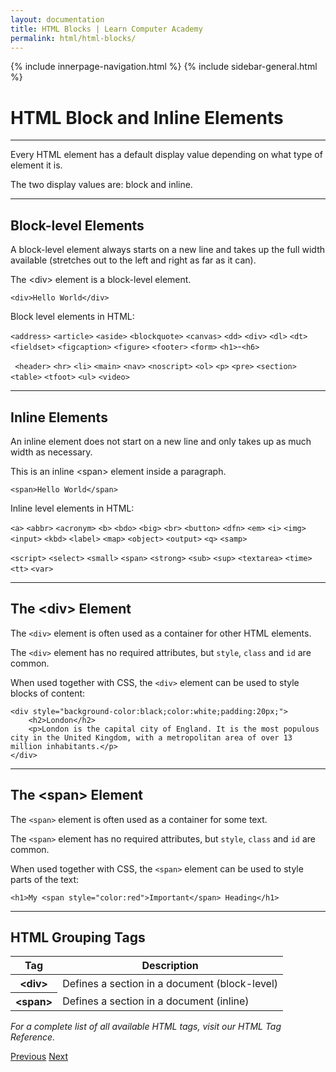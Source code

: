 ```yaml
---
layout: documentation
title: HTML Blocks | Learn Computer Academy
permalink: html/html-blocks/
---
```

<div class="loader">
{% include innerpage-navigation.html %}
{% include sidebar-general.html %}
            <div class="page-content">
                <div class="content-wrapper">
                    <div class="row">
                        <div class="col-md-9 content">
                            <!-- Your content goes started here -->
                            <div class="doc-content">
                                <h1>HTML Block and Inline Elements</h1>
                                <hr>
                                <p>Every HTML element has a default display value depending on what type of element it is.</p>
                                <p>The two display values are: block and inline.</p>
                                <hr>
                                <h2>Block-level Elements</h2>
                                <p>A block-level element always starts on a new line and takes up the full width available (stretches out to the left and right as far as it can).</p>
                                <div class="border border-success p-2 mb-4">The &lt;div> element is a block-level element.</div>
                                <pre class="snippet"><code class="html">&lt;div>Hello World&lt;/div></code></pre>
                                <p>Block level elements in HTML:</p>
                                <p><code>&lt;address></code>  <code>&lt;article></code>  <code>&lt;aside></code>  <code>&lt;blockquote></code>  <code>&lt;canvas></code>  <code>&lt;dd></code>  <code>&lt;div></code>  <code>&lt;dl></code>  <code>&lt;dt></code>  <code>&lt;fieldset></code>  <code>&lt;figcaption></code>  <code>&lt;figure></code>  <code>&lt;footer></code>  <code>&lt;form></code>  <code>&lt;h1></code>-<code>&lt;h6></code></p> 
                                <p><code> &lt;header></code>  <code>&lt;hr></code>  <code>&lt;li></code>  <code>&lt;main></code>  <code>&lt;nav></code>  <code>&lt;noscript></code>  <code>&lt;ol></code>  <code>&lt;p></code>  <code>&lt;pre></code>  <code>&lt;section></code>  <code>&lt;table></code>  <code>&lt;tfoot></code>  <code>&lt;ul></code>  <code>&lt;video></code></p>
                                <hr>
                                <h2>Inline Elements</h2>
                                <p>An inline element does not start on a new line and only takes up as much width as necessary.</p>
                                <p>This is <span class="border border-success p-2 mb-4">an inline &lt;span> element inside</span> a paragraph.</p>
                                <pre class="snippet"><code class="html">&lt;span>Hello World&lt;/span></code></pre>
                                <p>Inline level elements in HTML:</p>
                                <p><code>&lt;a></code> <code>&lt;abbr></code> <code>&lt;acronym></code> <code>&lt;b></code> <code>&lt;bdo></code> <code>&lt;big></code> <code>&lt;br></code> <code>&lt;button></code> <code>&lt;dfn></code> <code>&lt;em></code> <code>&lt;i></code> <code>&lt;img></code> <code>&lt;input></code> <code>&lt;kbd></code> <code>&lt;label></code> <code>&lt;map></code> <code>&lt;object></code> <code>&lt;output></code> <code>&lt;q></code> <code>&lt;samp></code> 
                                <p><code>&lt;script></code> <code>&lt;select></code> <code>&lt;small></code> <code>&lt;span></code> <code>&lt;strong></code> <code>&lt;sub></code> <code>&lt;sup></code> <code>&lt;textarea></code> <code>&lt;time></code> <code>&lt;tt></code> <code>&lt;var></code></p>
                                <hr>
                                <h2>The &lt;div> Element</h2>
                                <p>The <code>&lt;div></code> element is often used as a container for other HTML elements.</p>
                                <p>The <code>&lt;div></code> element has no required attributes, but <code>style</code>, <code>class</code> and <code>id</code> are common.</p>
                                <p>When used together with CSS, the <code>&lt;div></code> element can be used to style blocks of content:</p>
                                <pre class="snippet"><code class="html">&lt;div style="background-color:black;color:white;padding:20px;">
    &lt;h2>London&lt;/h2>
    &lt;p>London is the capital city of England. It is the most populous city in the United Kingdom, with a metropolitan area of over 13 million inhabitants.&lt;/p>
&lt;/div></code></pre>
                                <hr>
                                <h2>The &lt;span> Element</h2>
                                <p>The <code>&lt;span></code> element is often used as a container for some text.</p>
                                <p>The <code>&lt;span></code> element has no required attributes, but <code>style</code>, <code>class</code> and <code>id</code> are common.</p>
                                <p>When used together with CSS, the <code>&lt;span></code> element can be used to style parts of the text:</p>
                                <pre class="snippet"><code class="html">&lt;h1>My &lt;span style="color:red">Important&lt;/span> Heading&lt;/h1></code></pre>
                                <hr>
                                <h2>HTML Grouping Tags</h2>
                                <table class="table table-striped">
                                    <thead class="thead-shades">
                                        <tr>
                                            <th scope="col">Tag</th>
                                            <th scope="col">Description</th>
                                        </tr>
                                    </thead>
                                    <tbody>
                                        <tr>
                                            <th scope="row">&lt;div></th>
                                            <td>Defines a section in a document (block-level)</td>
                                        </tr>
                                        <tr>
                                            <th scope="row">&lt;span></th>
                                            <td>Defines a section in a document (inline)</td>
                                        </tr>  
                                    </tbody>
                                </table>
                                <p><i>For a complete list of all available HTML tags, visit our HTML Tag Reference.</i></p>
                            <!-- /.Your content goes ends here -->
                            <div class="footer-btn d-flex justify-content-between">
                                <a href="html-lists" class="btn"><i class="fas fa-arrow-circle-left"></i>Previous</a>
                                <a href="html-classes" class="btn">Next<i class="fas fa-arrow-circle-right"></i></a>
                            </div>
                            <!-- /.End of footer button -->
                        <!-- Right Sidebar Start-->
                        <?php include '../includes/right-sidebar-innerpage.php'; ?>
                        <!-- Right-Sidebar End -->
                    
              

